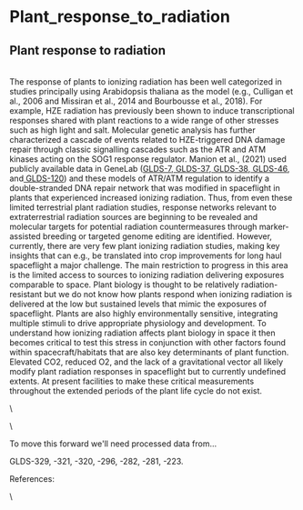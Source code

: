 # Plant\_response\_to\_radiation

## Plant response to radiation

\
The response of plants to ionizing radiation has been well categorized in studies principally using Arabidopsis thaliana as the model (e.g., Culligan et al., 2006 and Missiran et al., 2014 and Bourbousse et al., 2018). For example, HZE radiation has previously been shown to induce transcriptional responses shared with plant reactions to a wide range of other stresses such as high light and salt. Molecular genetic analysis has further characterized a cascade of events related to HZE-triggered DNA damage repair through classic signalling cascades such as the ATR and ATM kinases acting on the SOG1 response regulator. Manion et al., (2021) used publicly available data in GeneLab ([GLDS-7](https://genelab-data.ndc.nasa.gov/genelab/accession/GLDS-7/),[ GLDS-37](https://genelab-data.ndc.nasa.gov/genelab/accession/GLDS-37/),[ GLDS-38](https://genelab-data.ndc.nasa.gov/genelab/accession/GLDS-38/),[ GLDS-46](https://genelab-data.ndc.nasa.gov/genelab/accession/GLDS-46/), and[ GLDS-120](https://genelab-data.ndc.nasa.gov/genelab/accession/GLDS-120/)) and these models of ATR/ATM regulation to identify a double-stranded DNA repair network that was modified in spaceflight in plants that experienced increased ionizing radiation. Thus, from even these limited terrestrial plant radiation studies, response networks relevant to extraterrestrial radiation sources are beginning to be revealed and molecular targets for potential radiation countermeasures through marker-assisted breeding or targeted genome editing are identified. However, currently, there are very few plant ionizing radiation studies, making key insights that can e.g., be translated into crop improvements for long haul spaceflight a major challenge. The main restriction to progress in this area is the limited access to sources to ionizing radiation delivering exposures comparable to space. Plant biology is thought to be relatively radiation-resistant but we do not know how plants respond when ionizing radiation is delivered at the low but sustained levels that mimic the exposures of spaceflight. Plants are also highly environmentally sensitive, integrating multiple stimuli to drive appropriate physiology and development. To understand how ionizing radiation affects plant biology in space it then becomes critical to test this stress in conjunction with other factors found within spacecraft/habitats that are also key determinants of plant function. Elevated CO2, reduced O2, and the lack of a gravitational vector all likely modify plant radiation responses in spaceflight but to currently undefined extents. At present facilities to make these critical measurements throughout the extended periods of the plant life cycle do not exist.

\


\


To move this forward we'll need processed data from…

GLDS-329, -321, -320, -296, -282, -281, -223.

References: &#x20;





\
